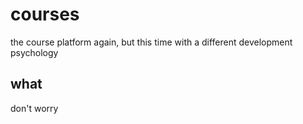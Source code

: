 # courses
the course platform again, but this time with a different development psychology
## what
don't worry